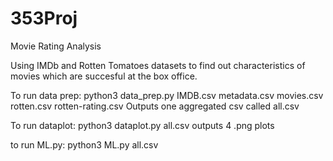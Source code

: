 # 353Proj
Movie Rating Analysis

Using IMDb and Rotten Tomatoes datasets to find out characteristics of movies which are succesful at the box office.

To run data prep:
python3 data_prep.py IMDB.csv metadata.csv movies.csv rotten.csv rotten-rating.csv
Outputs one aggregated csv called all.csv

To run dataplot:
python3 dataplot.py all.csv
outputs 4 .png plots

to run ML.py:
python3 ML.py all.csv
